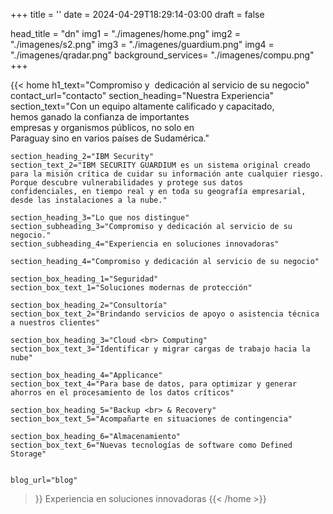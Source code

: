 +++
title = ''
date = 2024-04-29T18:29:14-03:00
draft = false

head_title  = "dn"
img1 = "./imagenes/home.png"
img2 = "./imagenes/s2.png"
img3 = "./imagenes/guardium.png"
img4 = "./imagenes/qradar.png"
background_services= "./imagenes/compu.png"
+++


{{< home 
    h1_text="Compromiso&nbsp;y&nbsp; dedicación al servicio de su negocio"
    contact_url="contacto"
    section_heading="Nuestra Experiencia"
    section_text="Con un equipo altamente calificado y capacitado,<br> hemos ganado la confianza de importantes<br> empresas y organismos públicos, no solo en<br> Paraguay sino en varios países de Sudamérica." 
    
    section_heading_2="IBM Security" 
    section_text_2="IBM SECURITY GUARDIUM es un sistema original creado para la misión crítica de cuidar su información ante cualquier riesgo. Porque descubre vulnerabilidades y protege sus datos confidenciales, en tiempo real y en toda su geografía empresarial, desde las instalaciones a la nube."
    
    section_heading_3="Lo que nos distingue" 
    section_subheading_3="Compromiso y dedicación al servicio de su negocio." 
    section_subheading_4="Experiencia en soluciones innovadoras"
    
    section_heading_4="Compromiso y dedicación al servicio de su negocio"  
    
    section_box_heading_1="Seguridad"  
    section_box_text_1="Soluciones modernas de protección"
    
    section_box_heading_2="Consultoría"  
    section_box_text_2="Brindando servicios de apoyo o asistencia técnica a nuestros clientes"
    
    section_box_heading_3="Cloud <br> Computing"  
    section_box_text_3="Identificar y migrar cargas de trabajo hacia la nube"
    
    section_box_heading_4="Applicance"  
    section_box_text_4="Para base de datos, para optimizar y generar ahorros en el procesamiento de los datos críticos"
    
    section_box_heading_5="Backup <br> & Recovery"  
    section_box_text_5="Acompañarte en situaciones de contingencia"
    
    section_box_heading_6="Almacenamiento"  
    section_box_text_6="Nuevas tecnologías de software como Defined Storage"


    blog_url="blog"
>}}
Experiencia en soluciones innovadoras
{{< /home >}}


